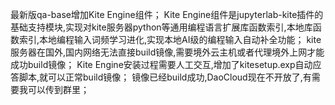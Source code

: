 最新版qa-base增加Kite Engine组件；
Kite Engine组件是jupyterlab-kite插件的基础支持模块,实现对kite服务器python等通用编程语言扩展库函数索引,本地库函数索引,本地编程输入词频学习进化,实现本地AI级的编程输入自动补全功能；
kite服务器在国外,国内网络无法直接build镜像,需要境外云主机或者代理境外上网才能成功build镜像；
Kite Engine安装过程需要人工交互,增加了kitesetup.exp自动应答脚本,就可以正常build镜像；
镜像已经build成功,DaoCloud现在不开放了,有需要我可以传到群里；
